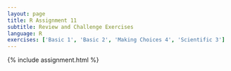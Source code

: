 ```yaml
---
layout: page
title: R Assignment 11
subtitle: Review and Challenge Exercises
language: R
exercises: ['Basic 1', 'Basic 2', 'Making Choices 4', 'Scientific 3']
---
```


{% include assignment.html %}
